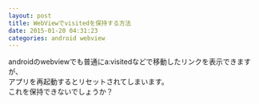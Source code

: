 ```yaml
---
layout: post
title: WebViewでvisitedを保持する方法
date: 2015-01-20 04:31:23
categories: android webview
---
```

<!-- {% raw %} -->
<p>androidのwebviewでも普通にa:visitedなどで移動したリンクを表示できますが、<br>
アプリを再起動するとリセットされてしまいます。<br>
これを保持できないでしょうか？</p>
<!-- {% endraw %} -->

